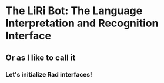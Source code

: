 # The LiRi Bot: The Language Interpretation and Recognition Interface

## Or as I like to call it

### Let's initialize Rad interfaces!